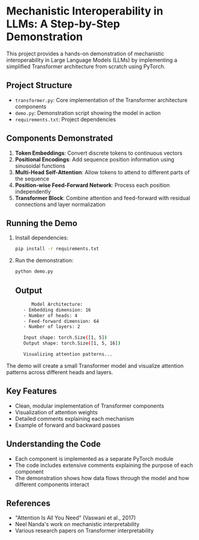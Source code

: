 # Mechanistic Interoperability in LLMs: A Step-by-Step Demonstration

This project provides a hands-on demonstration of mechanistic interoperability in Large Language Models (LLMs) by implementing a simplified Transformer architecture from scratch using PyTorch.

## Project Structure

- `transformer.py`: Core implementation of the Transformer architecture components
- `demo.py`: Demonstration script showing the model in action
- `requirements.txt`: Project dependencies

## Components Demonstrated

1. **Token Embeddings**: Convert discrete tokens to continuous vectors
2. **Positional Encodings**: Add sequence position information using sinusoidal functions
3. **Multi-Head Self-Attention**: Allow tokens to attend to different parts of the sequence
4. **Position-wise Feed-Forward Network**: Process each position independently
5. **Transformer Block**: Combine attention and feed-forward with residual connections and layer normalization

## Running the Demo

1. Install dependencies:
   ```bash
   pip install -r requirements.txt
   ```

2. Run the demonstration:
   ```bash
   python demo.py
   ```

   ## Output
   ```bash
         Model Architecture:
      - Embedding dimension: 16
      - Number of heads: 4
      - Feed-forward dimension: 64
      - Number of layers: 2

      Input shape: torch.Size([1, 5])
      Output shape: torch.Size([1, 5, 16])

      Visualizing attention patterns...
   ```

The demo will create a small Transformer model and visualize attention patterns across different heads and layers.

## Key Features

- Clean, modular implementation of Transformer components
- Visualization of attention weights
- Detailed comments explaining each mechanism
- Example of forward and backward passes

## Understanding the Code

- Each component is implemented as a separate PyTorch module
- The code includes extensive comments explaining the purpose of each component
- The demonstration shows how data flows through the model and how different components interact

## References

- "Attention Is All You Need" (Vaswani et al., 2017)
- Neel Nanda's work on mechanistic interpretability
- Various research papers on Transformer interpretability
